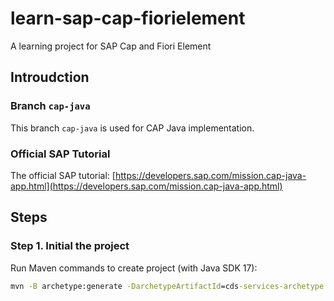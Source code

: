 # learn-sap-cap-fiorielement

A learning project for SAP Cap and Fiori Element

## Introudction
### Branch `cap-java`

This branch `cap-java` is used for CAP Java implementation.

### Official SAP Tutorial

The official SAP tutorial: [https://developers.sap.com/mission.cap-java-app.html](https://developers.sap.com/mission.cap-java-app.html)

## Steps

### Step 1. Initial the project

Run Maven commands to create project (with Java SDK 17):  

```cmd
mvn -B archetype:generate -DarchetypeArtifactId=cds-services-archetype -DarchetypeGroupId=com.sap.cds -DarchetypeVersion=RELEASE -DjdkVersion=11  -DgroupId=com.alvachien.learncap -DartifactId=products-service -Dpackage=com.alvachien.learncap.productsservice
```





